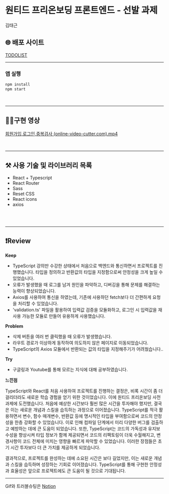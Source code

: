 # 원티드 프리온보딩 프론트엔드 - 선발 과제

김태근

## 🌐 배포 사이트
[TODOLIST](http://toodolist-onboarding.s3-website.ap-northeast-2.amazonaws.com)
<br />
<hr />

### 앱 실행
```c
npm install
npm start
```
<br />
<hr />

## 🧑‍💻구현 영상

[회원가입,로그인,중복검사 (online-video-cutter.com).mp4](..%2F%ED%9A%8C%EC%9B%90%EA%B0%80%EC%9E%85%2C%EB%A1%9C%EA%B7%B8%EC%9D%B8%2C%EC%A4%91%EB%B3%B5%EA%B2%80%EC%82%AC%20%28online-video-cutter.com%29.mp4)


<br />
<hr />


## ⚒️ 사용 기술 및 라이브러리 목록
- React + Typescript
- React Router
- Sass
- Reset CSS
- React icons
- axios
<br />
<br />
<hr />

## ❗️Review
**Keep**

- TypeScript 강의만 수강한 상태에서 처음으로 백엔드와 통신하면서 프로젝트를 진행했습니다. 타입을 정의하고 반환값의 타입을 지정함으로써 안정성을 크게 높일 수 있었습니다.
- 오류가 발생했을 때 로그를 남겨 원인을 파악하고, 디버깅을 통해 문제를 해결하는 능력이 향상되었습니다.
- Axios를 사용하여 통신을 하였는데, 기존에 사용하던 fetch보다 더 간편하게 요청을 처리할 수 있었습니다.
- 'validation.ts' 파일을 활용하여 입력값 검증을 모듈화하고, 로그인 시 입력값을 재사용 가능한 모듈로 만들어 유용하게 사용했습니다.

**Problem**

- 삭제 버튼을 여러 번 클릭했을 때 오류가 발생했습니다.
- 라우트 경로가 이상하게 동작하여 의도하지 않은 페이지로 이동되었습니다.
- TypeScript의 Axios 모듈에서 반환되는 값의 타입을 지정해주기가 어려웠습니다..

**Try**

- 구글링과 Youtube를 통해 모르는 지식에 대해 공부하였습니다.

**느낀점**

TypeScript와 React를 처음 사용하여 프로젝트를 진행하는 결정은, 비록 시간이 좀 더 걸리더라도 새로운 학습 경험을 얻기 위한 것이었습니다. 이에 원티드 프리온보딩 사전 과제에 도전했습니다. 처음에 예상한 시간보다 훨씬 많은 시간을 투자해야 했지만, 결국은 이는 새로운 개념과 스킬을 습득하는 과정으로 이어졌습니다. TypeScript를 적극 활용하면서 변수, 함수 매개변수, 반환값 등에 명시적인 타입을 부여함으로써 코드의 안정성을 한층 강화할 수 있었습니다. 이로 인해 컴파일 단계에서 미리 다양한 버그를 검출하고 예방하는 데에 큰 도움이 되었습니다.  또한, TypeScript는 코드의 가독성과 유지보수성을 향상시켜 타입 정보가 함께 제공되면서 코드의 리팩토링이 더욱 수월해지고, 변경사항이 코드 전체에 미치는 영향을 빠르게 파악할 수 있었습니다. 이러한 장점들은 초기 시간 투자보다 더 큰 가치를 제공하게 되었습니다.

결과적으로, 프로젝트를 완성하는 데에 소요된 시간은 보다 길었지만, 이는 새로운 개념과 스킬을 습득하며 성장하는 기회로 이어졌습니다. TypeScript를 통해 구현한 안정성과 효율성은 앞으로 프로젝트에도 큰 도움이 될 것으로 기대됩니다.
<br />
<hr />

Gif와 트러블슈팅은 [Notion](https://wind-hardboard-c59.notion.site/wanted-pre-onboarding-frontend-daf01094f002467ea2c4d33ba4fec0cc?pvs=4)
